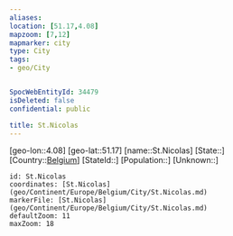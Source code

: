 ```yaml
---
aliases: 
location: [51.17,4.08]
mapzoom: [7,12] 
mapmarker: city 
type: City
tags:
- geo/City


SpocWebEntityId: 34479
isDeleted: false
confidential: public

title: St.Nicolas
---
```

[geo-lon::4.08]
[geo-lat::51.17]
[name::St.Nicolas]
[State::]
[Country::[Belgium](geo/Continent/Europe/Belgium.md)]
[StateId::]
[Population::]
[Unknown::]


```leaflet
id: St.Nicolas
coordinates: [St.Nicolas](geo/Continent/Europe/Belgium/City/St.Nicolas.md)
markerFile: [St.Nicolas](geo/Continent/Europe/Belgium/City/St.Nicolas.md)
defaultZoom: 11 
maxZoom: 18
```


